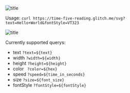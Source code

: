 <picture align="center">
  <source media="(prefers-color-scheme: dark)" srcset="https://time-five-reading.glitch.me/svg?text=Profile+Text+Animation+Generator&color=%23eeeee3" />
  <source media="(prefers-color-scheme: light)" srcset="https://time-five-reading.glitch.me/svg?text=Profile+Text+Animation+Generator&color=%2321130d" />
  <img alt="title" src="https://time-five-reading.glitch.me/svg?text=Profile+Text+Animation+Generator" />
</picture>

Usage: ``` curl https://time-five-reading.glitch.me/svg?text=Hello+World&fontStyle=VT323 ``` 

<picture align="center">
  <source media="(prefers-color-scheme: dark)" srcset="https://time-five-reading.glitch.me/svg?text=Hello+World&color=%23eeeee3&size=30&fontStyle=VT323 " />
  <source media="(prefers-color-scheme: light)" srcset="https://time-five-reading.glitch.me/svg?text=Hello+World&color=%2321130dsize=30&fontStyle=VT323 " />
  <img alt="title" src="https://time-five-reading.glitch.me/svg?text=Hello+World" />
</picture>

Currently supported querys:
- text ``` ?text=${text} ```
- width ``` ?width=${width} ```
- height ``` ?height=${height} ```
- color ``` ?color=${hex}```
- speed ``` ?speed=${time_in_seconds} ```
- size ``` ?size=${font_size} ```
- fontStyle ```?fontStyle=${fontStyle} ```
